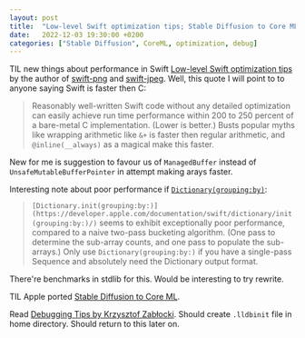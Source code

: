```yaml
---
layout: post
title:  "Low-level Swift optimization tips; Stable Diffusion to Core ML; Debugging Tips"
date:   2022-12-03 19:30:00 +0200
categories: ["Stable Diffusion", CoreML, optimization, debug]
---
```

TIL new things about performance in Swift [Low-level Swift optimization tips](https://swiftinit.org/articles/low-level-swift-optimization) by the author of [swift-png](https://github.com/kelvin13/swift-png) and [swift-jpeg](https://github.com/kelvin13/jpeg). Well, this quote I will point to to anyone saying Swift is faster then C:
> Reasonably well-written Swift code without any detailed optimization can easily achieve run time performance within 200 to 250 percent of a bare-metal C implementation. (Lower is better.) 
Busts popular myths like wrapping arithmetic like `&+` is faster then regular arithmetic, and `@inline(__always)` as a magical make this faster.

New for me is suggestion to favour us of `ManagedBuffer` instead of `UnsafeMutableBufferPointer` in attempt making arays faster.

Interesting note about poor performance if [`Dictionary(grouping:by)`](https://developer.apple.com/documentation/swift/dictionary/init(grouping:by:)/):
>`[Dictionary.init(grouping:by:)](https://developer.apple.com/documentation/swift/dictionary/init(grouping:by:)/)` seems to exhibit exceptionally poor performance, compared to a naive two-pass bucketing algorithm. (One pass to determine the sub-array counts, and one pass to populate the sub-arrays.)
> Only use `Dictionary(grouping:by:)` if you have a single-pass Sequence and absolutely need the Dictionary output format.

There're benchmarks in stdlib for this. Would be interesting to try rewrite.

TIL Apple ported [Stable Diffusion to Core ML](https://machinelearning.apple.com/research/stable-diffusion-coreml-apple-silicon).

Read [Debugging Tips by Krzysztof Zabłocki](https://www.merowing.info/swift-debugging-tips/). Should create `.lldbinit` file in home directory. Should return to this later on.
